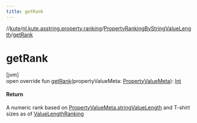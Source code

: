```yaml
---
title: getRank
---
```

//[kute](../../../index.html)/[nl.kute.asstring.property.ranking](../index.html)/[PropertyRankingByStringValueLength](index.html)/[getRank](get-rank.html)



# getRank



[jvm]\
open override fun [getRank](get-rank.html)(propertyValueMeta: [PropertyValueMeta](../../nl.kute.asstring.property.meta/-property-value-meta/index.html)): [Int](https://kotlinlang.org/api/latest/jvm/stdlib/kotlin/-int/index.html)



#### Return



A numeric rank based on [PropertyValueMeta.stringValueLength](../../nl.kute.asstring.property.meta/-property-value-meta/string-value-length.html) and T-shirt sizes as of [ValueLengthRanking](../-value-length-ranking/index.html)




